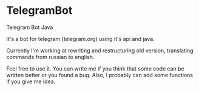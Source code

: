 # TelegramBot
Telegram Bot Java

It's a bot for telegram (telegram.org) using it's api and java.

Currently I'm working at rewriting and restructuring old version, translating commands from russian to english.

Feel free to use it. You can write me if you think that some code can be written better or you found a bug. Also, I probably can add some functions if you give me idea.

